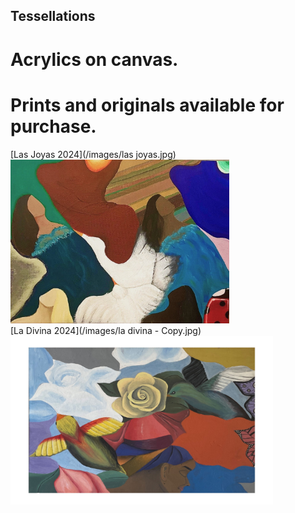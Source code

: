 
## Tessellations

# Acrylics on canvas. <br>
# Prints and originals available for purchase. 
[Las Joyas 2024](/images/las joyas.jpg)<br>
<img src="images/las joyas.jpg" style="width: 350px; height: 262px;"/>
<br> 
[La Divina 2024](/images/la divina - Copy.jpg)<br>
<img src="images/la divina - Copy.jpg" style="width: 420px; height: 270px;"/>
